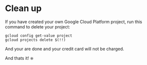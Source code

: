 # Clean up

If you have created your own Google Cloud Platform project, run this command to delete your project:

```
gcloud config get-value project
gcloud projects delete $(!!)
```

And your are done and your credit card will not be charged.

And thats it! ⎈